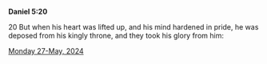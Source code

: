 **Daniel 5:20**

20 But when his heart was lifted up, and his mind hardened in pride, he was deposed from his kingly throne, and they took his glory from him:

[Monday 27-May, 2024](https://getbible.net/kjv/Daniel/5/20)
